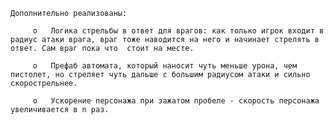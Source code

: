     Дополнительно реализованы:

         o   Логика стрельбы в ответ для врагов: как только игрок входит в радиус атаки врага, враг тоже наводится на него и начинает стрелять в ответ. Сам враг пока что  стоит на месте.

         o   Префаб автомата, который наносит чуть меньше урона, чем пистолет, но стреляет чуть дальше с большим радиусом атаки и сильно скорострельнее.

         o   Ускорение персонажа при зажатом пробеле - скорость персонажа увеличивается в n раз.
